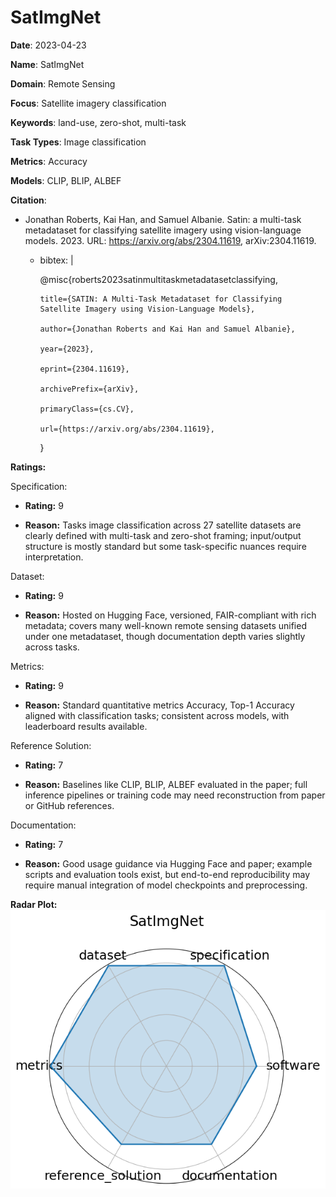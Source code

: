 # SatImgNet


**Date**: 2023-04-23


**Name**: SatImgNet


**Domain**: Remote Sensing


**Focus**: Satellite imagery classification


**Keywords**: land-use, zero-shot, multi-task


**Task Types**: Image classification


**Metrics**: Accuracy


**Models**: CLIP, BLIP, ALBEF


**Citation**:


- Jonathan Roberts, Kai Han, and Samuel Albanie. Satin: a multi-task metadataset for classifying satellite imagery using vision-language models. 2023. URL: https://arxiv.org/abs/2304.11619, arXiv:2304.11619.

  - bibtex: |

      @misc{roberts2023satinmultitaskmetadatasetclassifying,

        title={SATIN: A Multi-Task Metadataset for Classifying Satellite Imagery using Vision-Language Models}, 

        author={Jonathan Roberts and Kai Han and Samuel Albanie},

        year={2023},

        eprint={2304.11619},

        archivePrefix={arXiv},

        primaryClass={cs.CV},

        url={https://arxiv.org/abs/2304.11619}, 

      }



**Ratings:**


Specification:


  - **Rating:** 9


  - **Reason:** Tasks  image classification across 27 satellite datasets  are clearly defined with multi-task and zero-shot framing; input/output structure is mostly standard but some task-specific nuances require interpretation. 


Dataset:


  - **Rating:** 9


  - **Reason:** Hosted on Hugging Face, versioned, FAIR-compliant with rich metadata; covers many well-known remote sensing datasets unified under one metadataset, though documentation depth varies slightly across tasks. 


Metrics:


  - **Rating:** 9


  - **Reason:** Standard quantitative metrics  Accuracy, Top-1 Accuracy  aligned with classification tasks; consistent across models, with leaderboard results available. 


Reference Solution:


  - **Rating:** 7


  - **Reason:** Baselines like CLIP, BLIP, ALBEF evaluated in the paper; full inference pipelines or training code may need reconstruction from paper or GitHub references. 


Documentation:


  - **Rating:** 7


  - **Reason:** Good usage guidance via Hugging Face and paper; example scripts and evaluation tools exist, but end-to-end reproducibility may require manual integration of model checkpoints and preprocessing. 


**Radar Plot:**
 ![Satimgnet radar plot](../../tex/images/satimgnet_radar.png)